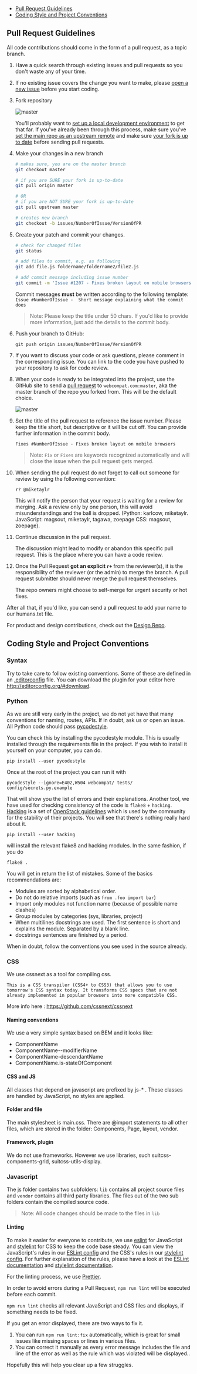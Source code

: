 * [Pull Request Guidelines](#pull-request-guidelines)
* [Coding Style and Project Conventions](#coding-style-and-project-conventions)

## Pull Request Guidelines

All code contributions should come in the form of a pull request, as a topic branch.

1. Have a quick search through existing issues and pull requests so you don't waste any of your time.

2. If no existing issue covers the change you want to make, please [open a new issue](https://github.com/webcompat/webcompat.com/issues/new) before you start coding.

3. Fork repository

    ![master](http://f.cl.ly/items/1E3f0A0I2A2b3T2L2I2c/forked.png)

    You'll probably want to [set up a local development environment](#working-environment-setup) to get that far. If you've already been through this process, make sure you've [set the main repo as an upstream remote](https://help.github.com/articles/configuring-a-remote-for-a-fork/) and make sure [your fork is up to date](https://help.github.com/articles/syncing-a-fork/) before sending pull requests.

4. Make your changes in a new branch

    ```bash
    # makes sure, you are on the master branch
    git checkout master

    # if you are SURE your fork is up-to-date
    git pull origin master

    # OR
    # if you are NOT SURE your fork is up-to-date
    git pull upstream master

    # creates new branch
    git checkout -b issues/NumberOfIssue/VersionOfPR
    ```

5. Create your patch and commit your changes.

    ```bash
    # check for changed files
    git status

    # add files to commit, e.g. as following
    git add file.js foldername/foldername2/file2.js

    # add commit message including issue number
    git commit -m 'Issue #1207 - Fixes broken layout on mobile browsers'
    ```

    Commit messages **must** be written according to the following template:
    ``Issue #NumberOfIssue -  Short message explaining what the commit does``

    >   Note: Please keep the title under 50 chars. If you'd like to provide more information, just add the details to the commit body.

6. Push your branch to GitHub:

    `git push origin issues/NumberOfIssue/VersionOfPR`

7. If you want to discuss your code or ask questions, please comment in the corresponding issue. You can link to the code you have pushed to your repository to ask for code review.

8. When your code is ready to be integrated into the project, use the GitHub site to send a [pull request](https://help.github.com/articles/creating-a-pull-request) to `webcompat.com:master`, aka the master branch of the repo you forked from. This will be the default choice.

    ![master](https://cldup.com/YVlLDGItPf-3000x3000.png)

9. Set the title of the pull request to reference the issue number. Please keep the title short, but descriptive or it will be cut off. You can provide further information in the commit body.

    `Fixes #NumberOfIssue - Fixes broken layout on mobile browsers`
    > Note: `Fix` or `Fixes` are keywords recognized automatically and will close the issue when the pull request gets merged.

10. When sending the pull request do not forget to call out someone for review by using the following convention:

    `r? @miketaylr`

    This will notify the person that your request is waiting for a review for merging. Ask a review only by one person, this will avoid misunderstandings and the ball is dropped. (Python: karlcow, miketaylr. JavaScript: magsout, miketaylr, tagawa, zoepage CSS: magsout, zoepage).

11. Continue discussion in the pull request.

    The discussion might lead to modify or abandon this specific pull request. This is the place where you can have a code review.

12. Once the Pull Request **got an explicit `r+`** from the reviewer(s), it is the responsibility of the reviewer (or the admin) to merge the branch. A pull request submitter should never merge the pull request themselves.

    The repo owners might choose to self-merge for urgent security or hot fixes.


After all that, if you'd like, you can send a pull request to add your name to our humans.txt file.

For product and design contributions, check out the [Design Repo](https://github.com/webcompat/design).

## Coding Style and Project Conventions

### Syntax

 Try to take care to follow existing conventions. Some of these are defined in an [.editorconfig](https://github.com/webcompat/webcompat.com/blob/master/.editorconfig) file. You can download the plugin for your editor here http://editorconfig.org/#download.

### Python
As we are still very early in the project, we do not yet have that many conventions for naming, routes, APIs. If in doubt, ask us or open an issue.  All Python code should pass [pycodestyle](http://pycodestyle.pycqa.org/en/latest/intro.html).

You can check this by installing the pycodestyle module. This is usually installed through the requirements file in the project.  If you wish to install it yourself on your computer, you can do.

    pip install --user pycodestyle

Once at the root of the project you can run it with

    pycodestyle --ignore=E402,W504 webcompat/ tests/ config/secrets.py.example

That will show you the list of errors and their explanations. Another tool, we have used for checking consistency of the code is `flake8` + `hacking`. [Hacking](https://github.com/openstack-dev/hacking) is a set of [OpenStack guidelines](http://docs.openstack.org/developer/hacking/) which is used by the community for the stability of their projects. You will see that there's nothing really hard about it.

    pip install --user hacking

will install the relevant flake8 and hacking modules. In the same fashion, if you do

    flake8 .

You will get in return the list of mistakes. Some of the basics recommendations are:

* Modules are sorted by alphabetical order.
* Do not do relative imports (such as `from .foo import bar`)
* Import only modules not function name (because of possible name clashes)
* Group modules by categories (sys, libraries, project)
* When multilines docstrings are used. The first sentence is short and explains the module. Separated by a blank line.
* docstrings sentences are finished by a period.

When in doubt, follow the conventions you see used in the source already.

### CSS
We use cssnext as a tool for compiling css.

```
This is a CSS transpiler (CSS4+ to CSS3) that allows you to use tomorrow's CSS syntax today. It transforms CSS specs that are not already implemented in popular browsers into more compatible CSS.
```
More info here : https://github.com/cssnext/cssnext

#### Naming conventions

 We use a very simple syntax based on BEM and it looks like:
  - ComponentName
  - ComponentName--modifierName
  - ComponentName-descendantName
  - ComponentName.is-stateOfComponent

#### CSS and JS
All classes that depend on javascript are prefixed by js-* . These classes are handled by JavaScript, no styles are applied.

#### Folder and file
The main stylesheet is main.css. There are @import statements to all other files, which are stored in the folder: Components, Page, layout, vendor.

#### Framework, plugin
We do not use frameworks. However we use libraries, such suitcss-components-grid, suitcss-utils-display.

### Javascript

The js folder contains two subfolders: `lib` contains all project source files and `vendor` contains all third party libraries. The files out of the two sub folders contain the compiled source code.

> Note: All code changes should be made to the files in `lib`

#### Linting

To make it easier for everyone to contribute, we use [eslint](http://eslint.org/) for JavaScript and [stylelint](https://stylelint.io/) for CSS to keep the code base steady. You can view the JavaScript's rules in our [ESLint config](https://github.com/webcompat/webcompat.com/blob/master/.eslintrc#L34) and the CSS's rules in our [stylelint config](https://github.com/webcompat/webcompat.com/blob/master/.stylelintrc#L3). For further explanation of the rules, please have a look at the [ESLint documentation](http://eslint.org/docs/rules/) and [stylelint documentation](https://stylelint.io/user-guide/rules/).

For the linting process, we use [Prettier](http://jlongster.com/A-Prettier-Formatter).

In order to avoid errors during a Pull Request, `npm run lint` will be executed before each commit.

`npm run lint` checks all relevant JavaScript and CSS files and displays, if something needs to be fixed.

If you get an error displayed, there are two ways to fix it.
1. You can run `npm run lint:fix` automatically, which is great for small issues like missing spaces or lines in various files.
2. You can correct it manually as every error message includes the file and line of the error as well as the rule which was violated will be displayed..

Hopefully this will help you clear up a few struggles.
